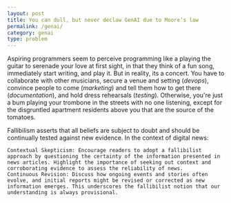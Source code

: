 ```yaml
---
layout: post
title: You can dull, but never declaw GenAI due to Moore’s law
permalink: /genai/
category: genai
type: problem
---
```


Aspiring programmers seem to perceive programming like a playing the guitar to serenade your love at first sight, in that they think of a fun song, immediately start writing, and play it. But in reality, its a concert. You have to collaborate with other musicians, secure a venue and setting (*devops*), convince people to come (*marketing*) and tell them how to get there (*documentation*), and hold dress rehearsals (*testing*). Otherwise, you're just a bum playing your trombone in the streets with no one listening, except for the disgruntled apartment residents above you that are the source of the tomatoes.

Fallibilism asserts that all beliefs are subject to doubt and should be continually tested against new evidence. In the context of digital news:

    Contextual Skepticism: Encourage readers to adopt a fallibilist approach by questioning the certainty of the information presented in news articles. Highlight the importance of seeking out context and corroborating evidence to assess the reliability of news.
    Continuous Revision: Discuss how ongoing events and stories often evolve, and initial reports might be revised or corrected as new information emerges. This underscores the fallibilist notion that our understanding is always provisional.
